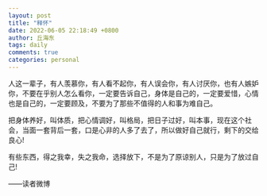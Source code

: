 ```yaml
---
layout: post
title: "释怀"
date: 2022-06-05 22:18:49 +0800
author: 丘海东 
tags: daily
comments: true
categories: personal
---
```

人这一辈子，有人羡慕你，有人看不起你，有人误会你，有人讨厌你，也有人嫉妒你，不要在乎别人怎么看你，一定要告诉自己，身体是自己的，一定要爱惜，心情也是自己的，一定要顾及，不要为了那些不值得的人和事为难自己。  

把身体养好，叫体质，把心情调好，叫格局，把日子过好，叫本事，现在这个社会，当面一套背后一套，口是心非的人多了去了，所以做好自己就行，剩下的交给良心!  

有些东西，得之我幸，失之我命，选择放下，不是为了原谅别人，只是为了放过自己!  

——读者微博
